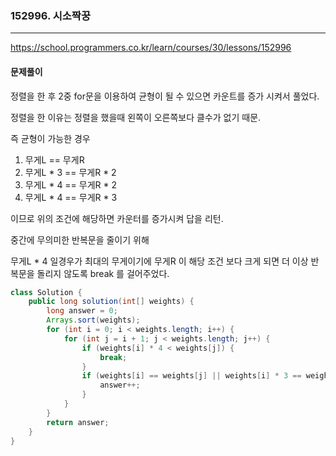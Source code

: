 ### 152996. 시소짝꿍

---

https://school.programmers.co.kr/learn/courses/30/lessons/152996

#### 문제풀이

정렬을 한 후 2중 for문을 이용하여 균형이 될 수 있으면 카운트를 증가 시켜서 풀었다.

정렬을 한 이유는 정렬을 했을때 왼쪽이 오른쪽보다 클수가 없기 때문.

즉 균형이 가능한 경우

1. 무게L == 무게R
2. 무게L * 3 == 무게R * 2
3. 무게L * 4 == 무게R * 2
4. 무게L * 4 == 무게R * 3

이므로 위의 조건에 해당하면 카운터를 증가시켜 답을 리턴.

중간에 무의미한 반복문을 줄이기 위해

무게L * 4 일경우가 최대의 무게이기에 무게R 이 해당 조건 보다 크게 되면 더 이상 반복문을 돌리지 않도록 break 를 걸어주었다.

```java
class Solution {
    public long solution(int[] weights) {
        long answer = 0;
        Arrays.sort(weights);
        for (int i = 0; i < weights.length; i++) {
            for (int j = i + 1; j < weights.length; j++) {
                if (weights[i] * 4 < weights[j]) {
                    break;
                }
                if (weights[i] == weights[j] || weights[i] * 3 == weights[j] * 2 || weights[i] * 4 == weights[j] * 2 || weights[i] * 4 == weights[j] * 3) {
                    answer++;
                }
            }
        }
        return answer;
    }
}

```